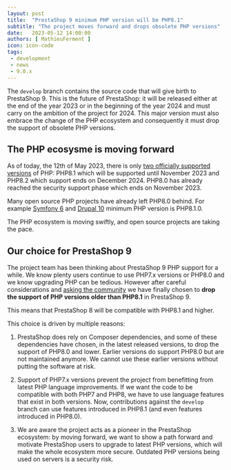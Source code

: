 ```yaml
---
layout: post
title:  "PrestaShop 9 minimum PHP version will be PHP8.1"
subtitle: "The project moves forward and drops obsolete PHP versions"
date:   2023-05-12 14:00:00
authors: [ MathieuFerment ]
icon: icon-code
tags:
 - development
 - news
 - 9.0.x
---
```



The `develop` branch contains the source code that will give birth to PrestaShop 9. This is the future of PrestaShop: it will be released either at the end of the year 2023 or in the beginning of the year 2024 and must carry on the ambition of the project for 2024. This major version must also embrace the change of the PHP ecosystem and consequently it must drop the support of obsolete PHP versions.

## The PHP ecosysme is moving forward

As of today, the 12th of May 2023, there is only [two officially supported versions](https://www.php.net/supported-versions.php) of PHP: PHP8.1 which will be supported until November 2023 and PHP8.2 which support ends on December 2024. PHP8.0 has already reached the security support phase which ends on November 2023.

Many open source PHP projects have already left PHP8.0 behind. For example [Symfony 6](https://symfony.com/releases) and [Drupal 10](https://www.drupal.org/docs/getting-started/system-requirements/php-requirements) minimum PHP version is PHP8.1.0.

The PHP ecosystem is moving swiftly, and open source projects are taking the pace.

## Our choice for PrestaShop 9

The project team has been thinking about PrestaShop 9 PHP support for a while. We know plenty users continue to use PHP7.x versions or PHP8.0 and we know upgrading PHP can be tedious. However after careful considerations and [asking the community](https://github.com/PrestaShop/PrestaShop/discussions/32358) we have finally chosen to **drop the support of PHP versions older than PHP8.1** in PrestaShop 9.

This means that PrestaShop 8 will be compatible with PHP8.1 and higher.

This choice is driven by multiple reasons:

1. PrestaShop does rely on Composer dependencies, and some of these dependencies have chosen, in the latest released versions, to drop the support of PHP8.0 and lower. Earlier versions do support PHP8.0 but are not maintained anymore. We cannot use these earlier versions without putting the software at risk.

2. Support of PHP7.x versions prevent the project from benefitting from latest PHP language improvements. If we want the code to be compatible with both PHP7 and PHP8, we have to use language features that exist in both versions. Now, contributions against the `develop` branch can use features introduced in PHP8.1 (and even features introduced in PHP8.0).

3. We are aware the project acts as a pioneer in the PrestaShop ecosystem: by moving forward, we want to show a path forward and motivate PrestaShop users to upgrade to latest PHP versions, which will make the whole ecosystem more secure. Outdated PHP versions being used on servers is a security risk.
